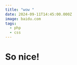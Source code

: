 ```yaml
---
title: "wow "
date: 2024-09-11T14:45:00.000Z
image: baidu.com
tags:
  - php
  - css
---
```

# So nice!
